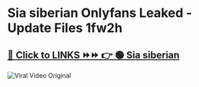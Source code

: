 
 # Sia siberian Onlyfans Leaked - Update Files 1fw2h

## <h2><a href="https://clipsfans.com/Sia_siberian&ref=git">🔗 Click to LINKS ⏩⏩ 👉 🟢 Sia siberian </a></h2>

<a href="https://clipsfans.com/Sia_siberian&ref=git" rel="nofollow" data-target="animated-image.originalLink"><img src="https://i.ibb.co.com/xMMVF88/686577567.gif" alt="Viral Video Original" style="max-width: 100%; display: inline-block;" data-target="animated-image.originalImage"></a>

